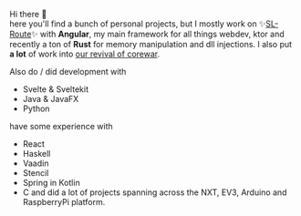 Hi there 👋  
here you'll find a bunch of personal projects, but I mostly work on ✨[SL-Route](https://github.com/soulslike-routing/)✨ with **Angular**, my main framework for all things webdev, ktor and recently a ton of **Rust** for memory manipulation and dll injections. I also put **a lot** of work into [our revival of corewar](https://github.com/corewar-teamprojekt/).

Also do / did development with
- Svelte & Sveltekit
- Java & JavaFX
- Python

   
have some experience with
 - React
 - Haskell
 - Vaadin
 - Stencil
 - Spring in Kotlin
 - C
and did a lot of projects spanning across the NXT, EV3, Arduino and RaspberryPi platform.

<!---
0815Sailsman/0815Sailsman is a ✨ special ✨ repository because its `README.md` (this file) appears on your GitHub profile.
You can click the Preview link to take a look at your changes.
--->
